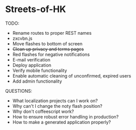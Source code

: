 Streets-of-HK
=============

TODO:

- Rename routes to proper REST names
- zxcvbn.js
- Move flashes to bottom of screen
- ~~Clean up privacy and terms pages~~
- Red flashes for negative notifications
- E-mail verification
- Deploy application
- Verify mobile functionality
- Enable automatic cleaning of unconfirmed, expired users
- Add admin functionality

QUESTIONS:
- What localization projects can I work on?
- Why can't I change the noty flash position?
- Why don't coffeescript work?
- How to ensure robust error handling in production?
- How to make a generated application properly?